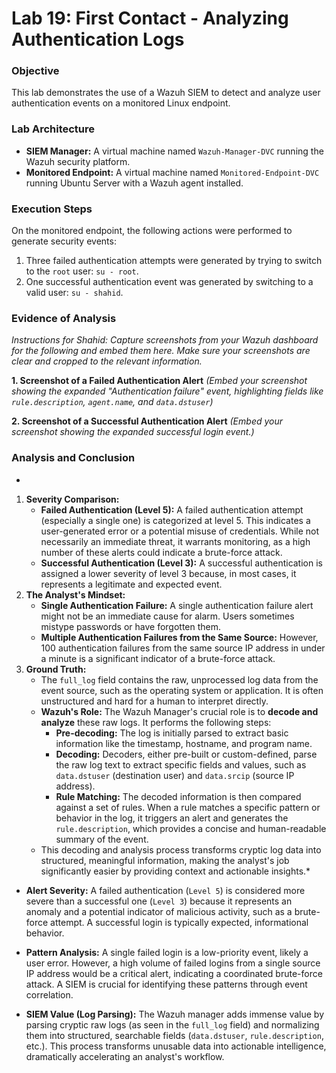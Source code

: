# Lab 19: First Contact - Analyzing Authentication Logs

### **Objective**

This lab demonstrates the use of a Wazuh SIEM to detect and analyze user authentication events on a monitored Linux endpoint.

### **Lab Architecture**

- **SIEM Manager:** A virtual machine named `Wazuh-Manager-DVC` running the Wazuh security platform.
- **Monitored Endpoint:** A virtual machine named `Monitored-Endpoint-DVC` running Ubuntu Server with a Wazuh agent installed.

### **Execution Steps**

On the monitored endpoint, the following actions were performed to generate security events:

1. Three failed authentication attempts were generated by trying to switch to the `root` user: `su - root`.
2. One successful authentication event was generated by switching to a valid user: `su - shahid`.

### **Evidence of Analysis**

*Instructions for Shahid: Capture screenshots from your Wazuh dashboard for the following and embed them here. Make sure your screenshots are clear and cropped to the relevant information.*

**1. Screenshot of a Failed Authentication Alert**
*(Embed your screenshot showing the expanded "Authentication failure" event, highlighting fields like `rule.description`, `agent.name`, and `data.dstuser`)*

**2. Screenshot of a Successful Authentication Alert**
*(Embed your screenshot showing the expanded successful login event.)*

### **Analysis and Conclusion**

-

1. **Severity Comparison:**
    - **Failed Authentication (Level 5):**  A failed authentication attempt (especially a single one) is categorized at level 5. This indicates a user-generated error or a potential misuse of credentials. While not necessarily an immediate threat, it warrants monitoring, as a high number of these alerts could indicate a brute-force attack.
    - **Successful Authentication (Level 3):**  A successful authentication is assigned a lower severity of level 3 because, in most cases, it represents a legitimate and expected event.
2. **The Analyst's Mindset:**
    - **Single Authentication Failure:**  A single authentication failure alert might not be an immediate cause for alarm. Users sometimes mistype passwords or have forgotten them.
    - **Multiple Authentication Failures from the Same Source:**  However, 100 authentication failures from the same source IP address in under a minute is a significant indicator of a brute-force attack.
3. **Ground Truth:**
    - The  `full_log`  field contains the raw, unprocessed log data from the event source, such as the operating system or application. It is often unstructured and hard for a human to interpret directly.
    - **Wazuh's Role:**  The Wazuh Manager's crucial role is to  **decode and analyze**  these raw logs. It performs the following steps:
        - **Pre-decoding:**  The log is initially parsed to extract basic information like the timestamp, hostname, and program name.
        - **Decoding:**  Decoders, either pre-built or custom-defined, parse the raw log text to extract specific fields and values, such as  `data.dstuser`  (destination user) and  `data.srcip`  (source IP address).
        - **Rule Matching:**  The decoded information is then compared against a set of rules. When a rule matches a specific pattern or behavior in the log, it triggers an alert and generates the  `rule.description`, which provides a concise and human-readable summary of the event.
    - This decoding and analysis process transforms cryptic log data into structured, meaningful information, making the analyst's job significantly easier by providing context and actionable insights.*

- **Alert Severity:** A failed authentication (`Level 5`) is considered more severe than a successful one (`Level 3`) because it represents an anomaly and a potential indicator of malicious activity, such as a brute-force attempt. A successful login is typically expected, informational behavior.

- **Pattern Analysis:** A single failed login is a low-priority event, likely a user error. However, a high volume of failed logins from a single source IP address would be a critical alert, indicating a coordinated brute-force attack. A SIEM is crucial for identifying these patterns through event correlation.

- **SIEM Value (Log Parsing):** The Wazuh manager adds immense value by parsing cryptic raw logs (as seen in the `full_log` field) and normalizing them into structured, searchable fields (`data.dstuser`, `rule.description`, etc.). This process transforms unusable data into actionable intelligence, dramatically accelerating an analyst's workflow.
